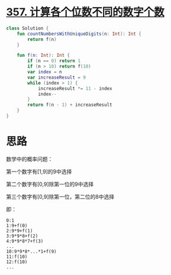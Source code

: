 # [357. 计算各个位数不同的数字个数](https://leetcode-cn.com/problems/count-numbers-with-unique-digits/)

```kotlin
class Solution {
    fun countNumbersWithUniqueDigits(n: Int): Int {
        return f(n)
    }

    fun f(n: Int): Int {
        if (n == 0) return 1
        if (n > 10) return f(10)
        var index = n
        var increaseResult = 9
        while (index > 1) {
            increaseResult *= 11 - index
            index--
        }
        return f(n - 1) + increaseResult
    }
}
```

# 思路

数学中的概率问题：

第一个数字有[1,9]的9中选择

第二个数字有[0,9]除第一位的9中选择

第三个数字有[0,9]除第一位，第二位的8中选择

即：

```
0:1
1:9+f(0)
2:9*9+f(1)
3:9*9*8+f(2)
4:9*9*8*7+f(3)
...
10:9*9*8*...*1+f(9)
11:f(10)
12:f(10)
...
```

